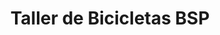 ---
title: "Taller de Bicicletas BSP"
url: /saenz-pena/taller-de-bicicletas-bsp/
shop: bicicleta
---